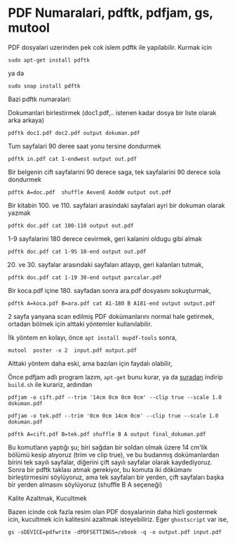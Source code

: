 # PDF Numaralari, pdftk, pdfjam, gs, mutool

PDF dosyalari uzerinden pek cok islem pdftk ile yapilabilir. Kurmak icin

```
sudo apt-get install pdftk
```

ya da

```
sudo snap install pdftk
```

Bazi pdftk numaralari:

Dokumanlari birlestirmek (doc1.pdf,.. istenen kadar dosya bir liste
olarak arka arkaya)

```
pdftk doc1.pdf doc2.pdf output dokuman.pdf
```

Tum sayfalari 90 deree saat yonu tersine dondurmek

```
pdftk in.pdf cat 1-endwest output out.pdf
```

Bir belgenin cift sayfalarini 90 derece saga, tek sayfalarini 90
derece sola dondurmek

```
pdftk A=doc.pdf  shuffle AevenE AoddW output out.pdf
```

Bir kitabin 100. ve 110. sayfalari arasindaki sayfalari ayri bir
dokuman olarak yazmak

```
pdftk doc.pdf cat 100-110 output out.pdf
```

1-9 sayfalarini 180 derece cevirmek, geri kalanini oldugu gibi almak

```
pdftk doc.pdf cat 1-9S 10-end output out.pdf
```

20. ve 30. sayfalar arasındaki sayfaları atlayıp, geri kalanları tutmak,

```
pdftk doc.pdf cat 1-19 30-end output parcalar.pdf
```

Bir koca.pdf içine 180. sayfadan sonra ara.pdf dosyasını sokuşturmak,

```
pdftk A=koca.pdf B=ara.pdf cat A1-180 B A181-end output output.pdf
```

2 sayfa yanyana scan edilmiş PDF dokümanlarını normal hale getirmek,
ortadan bölmek için alttaki yöntemler kullanılabilir.

İlk yöntem en kolayı, önce `apt install mupdf-tools` sonra,

```
mutool  poster -x 2  input.pdf output.pdf
```

Alttaki yöntem daha eski, ama bazıları için faydalı olabilir,

Önce pdfjam adlı program lazım, `apt-get` bunu kurar, ya da [suradan](https://github.com/rrthomas/pdfjam)
indirip `build.sh` ile kurariz, ardından

```
pdfjam -o cift.pdf --trim '14cm 0cm 0cm 0cm' --clip true --scale 1.0 dokuman.pdf
```

```
pdfjam -o tek.pdf --trim '0cm 0cm 14cm 0cm' --clip true --scale 1.0 dokuman.pdf
```

```
pdftk A=cift.pdf B=tek.pdf shuffle B A output final_dokuman.pdf
```

Bu komutların yaptığı şu; biri sağdan bir soldan olmak üzere 14 cm'lik
bölümü kesip atıyoruz (trim ve clip true), ve bu budanmış
dokümanlardan birini tek sayılı sayfalar, diğerini çift sayılı
sayfalar olarak kaydediyoruz. Sonra bir pdftk taklası atmak gerekiyor,
bu komuta iki dökümanı birleştirmesini söylüyoruz, ama tek sayfaları
bir yerden, çift sayfaları başka bir yerden almasını söylüyoruz
(shuffle B A seçeneği)

Kalite Azaltmak, Kucultmek

Bazen icinde cok fazla resim olan PDF dosyalarinin daha hizli
gostermek icin, kucultmek icin kalitesini azaltmak isteyebiliriz. Eger
`ghostscript` var ise,

```
gs -sDEVICE=pdfwrite -dPDFSETTINGS=/ebook -q -o output.pdf input.pdf
```



